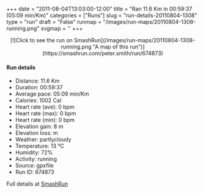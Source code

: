 +++
date = "2011-08-04T13:03:00-12:00"
title = "Ran 11.6 Km in 00:59:37 (05:09 min/Km)"
categories = ["Runs"]
slug = "run-details-20110804-1308"
type = "run"
draft = "False"
runmap = "/images/run-maps/20110804-1308-running.png"
svgmap = '<polyline points="9 61, 12 60, 14 57, 14 55, 16 53, 15 50, 11 46, 4 44, 4 40, 2 39, 15 43, 24 46, 33 49, 39 49, 45 49, 54 50, 57 51, 60 52, 68 59, 76 62, 81 62, 94 58, 100 54, 98 56, 88 60, 82 62, 75 62, 69 60, 65 57, 60 52, 55 50, 32 49, 25 47, 2 39, 0 41, 0 42, 9 44, 12 46, 15 51, 15 52, 13 54, 14 56, 10 60">'
+++



<!--more-->

<center>
[![Click to see the run on SmashRun](/images/run-maps/20110804-1308-running.png "A map of this run")](https://smashrun.com/peter.smith/run/674873)
</center>

#### Run details

* Distance: 11.6 Km
* Duration: 00:59:37
* Average pace: 05:09 min/Km
* Calories: 1002 Cal
* Heart rate (ave): 0 bpm
* Heart rate (max): 0 bpm
* Heart rate (min): 0 bpm
* Elevation gain: 8 m
* Elevation loss:  m
* Weather: partlycloudy
* Temperature: 13 &deg;C
* Humidity: 72%
* Activity: running
* Source: gpxfile
* Run ID: 674873

Full details at [SmashRun](https://smashrun.com/peter.smith/run/674873)